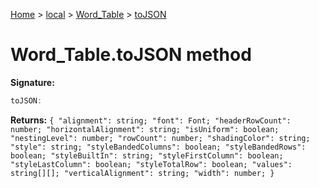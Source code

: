 [Home](./index) &gt; [local](local.md) &gt; [Word\_Table](local.word_table.md) &gt; [toJSON](local.word_table.tojson.md)

# Word\_Table.toJSON method


**Signature:**
```javascript
toJSON:
```
**Returns:** `{
            "alignment": string;
            "font": Font;
            "headerRowCount": number;
            "horizontalAlignment": string;
            "isUniform": boolean;
            "nestingLevel": number;
            "rowCount": number;
            "shadingColor": string;
            "style": string;
            "styleBandedColumns": boolean;
            "styleBandedRows": boolean;
            "styleBuiltIn": string;
            "styleFirstColumn": boolean;
            "styleLastColumn": boolean;
            "styleTotalRow": boolean;
            "values": string[][];
            "verticalAlignment": string;
            "width": number;
        }`


